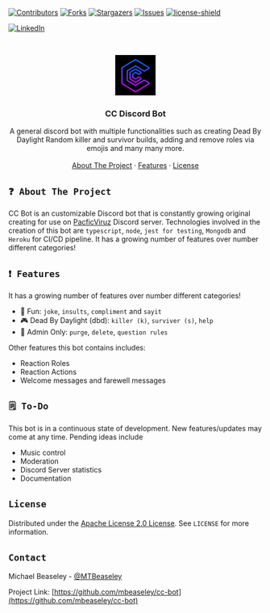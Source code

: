 <!-- PROJECT SHIELDS -->
<!--
*** I'm using markdown "reference style" links for readability.
*** Reference links are enclosed in brackets [ ] instead of parentheses ( ).
*** See the bottom of this document for the declaration of the reference variables
*** for contributors-url, forks-url, etc. This is an optional, concise syntax you may use.
*** https://www.markdownguide.org/basic-syntax/#reference-style-links
-->

[![Contributors][contributors-shield]][contributors-url]
[![Forks][forks-shield]][forks-url]
[![Stargazers][stars-shield]][stars-url]
[![Issues][issues-shield]][issues-url]
[![license-shield]][license-url]

[![LinkedIn][linkedin-shield]][linkedin-url]

<!-- PROJECT LOGO -->
<br />
<p align="center">
  <a href="https://github.com/github_username/repo_name">
    <img src="src/assets/images/logo.png" alt="Logo" width="80" height="80">
  </a>

  <h3 align="center">CC Discord Bot</h3>

  <p align="center">
    A general discord bot with multiple functionalities such as creating Dead By Daylight Random killer and survivor builds, adding and remove roles via emojis and many many more.
    <!-- <br /> -->
<!--     <a href="https://github.com/github_username/repo_name"><strong>Explore the docs »</strong></a> -->
    <br />
    <br />
    <a href="#about-the-project">About The Project</a>
    ·
    <a href="#feature">Features</a>
    ·
    <a href="#License">License</a>
  </p>
</p>

<!-- ABOUT THE PROJECT -->

## `❓ About The Project`

<!-- [![Product Name Screen Shot][product-screenshot]](https://example.com) -->

CC Bot is an customizable Discord bot that is constantly growing original creating for use on <a href="https://www.twitch.tv/pacificviruz">PacficViruz</a> Discord server. Technologies involved in the creation of this bot are `typescript`, `node`, `jest for testing`, `Mongodb` and `Heroku` for CI/CD pipeline. It has a growing number of features over number different categories!

## `❗ Features`

It has a growing number of features over number different categories!

- 🎉 Fun: `joke`, `insults`, `compliment` and `sayit`
- 🎮 Dead By Daylight (dbd): `killer (k)`, `surviver (s)`, `help`
- 🚫 Admin Only: `purge`, `delete`, `question rules`

Other features this bot contains includes:

- Reaction Roles
- Reaction Actions
- Welcome messages and farewell messages

## `🗒️ To-Do`

This bot is in a continuous state of development. New features/updates may come at any time. Pending ideas include

- Music control
- Moderation
- Discord Server statistics
- Documentation

<!-- LICENSE -->

## `License`

Distributed under the <a href="https://github.com/mbeaseley/cc-bot/blob/master/LICENSE">Apache License 2.0 License</a>. See `LICENSE` for more information.

<!-- CONTACT -->

## `Contact`

Michael Beaseley - [@MTBeaseley](https://twitter.com/twitter_handle)

Project Link: [https://github.com/mbeaseley/cc-bot](https://github.com/mbeaseley/cc-bot)

<!-- MARKDOWN LINKS & IMAGES -->
<!-- https://www.markdownguide.org/basic-syntax/#reference-style-links -->

[contributors-shield]: https://img.shields.io/github/contributors/mbeaseley/cc-bot.svg?style=for-the-badge
[contributors-url]: https://github.com/mbeaseley/cc-bot/graphs/contributors
[forks-shield]: https://img.shields.io/github/forks/mbeaseley/cc-bot.svg?style=for-the-badge
[forks-url]: https://github.com/mbeaseley/cc-bot/network/members
[stars-shield]: https://img.shields.io/github/stars/mbeaseley/cc-bot.svg?style=for-the-badge
[stars-url]: https://github.com/mbeaseley/cc-bot/stargazers
[issues-shield]: https://img.shields.io/github/issues/mbeaseley/cc-bot.svg?style=for-the-badge
[issues-url]: https://github.com/mbeaseley/cc-bot/issues
[license-shield]: https://img.shields.io/github/license/mbeaseley/cc-bot.svg?style=for-the-badge
[license-url]: https://github.com/mbeaseley/cc-bot/blob/master/LICENSE.txt
[linkedin-shield]: https://img.shields.io/badge/-LinkedIn-black.svg?style=for-the-badge&logo=linkedin&colorB=555
[linkedin-url]: https://linkedin.com/in/michael-beaseley
